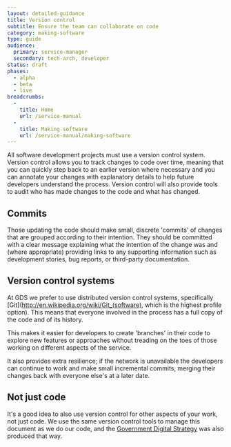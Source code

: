 ```yaml
---
layout: detailed-guidance
title: Version control
subtitle: Ensure the team can collaborate on code
category: making-software
type: guide
audience:
  primary: service-manager
  secondary: tech-arch, developer
status: draft
phases:
  - alpha
  - beta
  - live
breadcrumbs:
  -
    title: Home
    url: /service-manual
  -
    title: Making software
    url: /service-manual/making-software
---
```


All software development projects must use a version control system. Version control allows you to track changes to code over time, meaning that you can quickly step back to an earlier version where necessary and you can annotate your changes with explanatory details to help future developers understand the process. Version control will also provide tools to audit who has made changes to the code and what has changed.

## Commits

Those updating the code should make small, discrete 'commits' of changes that are grouped according to their intention. They should be committed with a clear message explaining what the intention of the change was and (where appropriate) providing links to any supporting information such as development stories, bug reports, or third-party documentation.

## Version control systems

At GDS we prefer to use distributed version control systems, specifically [Git](http://en.wikipedia.org/wiki/Git_(software), which is the highest profile option). This means that everyone involved in the process has a full copy of the code and of its history. 

This makes it easier for developers to create 'branches' in their code to explore new features or approaches without treading on the toes of those working on different aspects of the service. 

It also provides extra resilience; if the network is unavailable the developers can continue to work and make small incremental commits, merging their changes back with everyone else's at a later date.

## Not just code

It's a good idea to also use version control for other aspects of your work, not just code. We use the same version control tools to manage this document as we do our code, and the [Government Digital Strategy](http://publications.cabinetoffice.gov.uk/digital/) was also produced that way.

